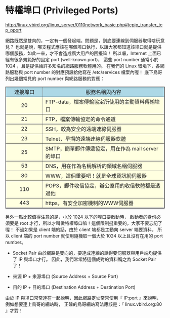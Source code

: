 # 特權埠口 (Privileged Ports)
http://linux.vbird.org/linux_server/0110network_basic.php#tcpip_transfer_tcp_pport

網路既然是雙向的，一定有一個發起端。問題是，到底要連線到伺服器取得啥玩意兒？ 也就是說，哪支程式應該在哪個埠口執行，以讓大家都知道該埠口就是提供哪個服務，如此一來，才不會造成廣大用戶的困擾嘛！ 所以囉，Internet 上面已經有很多規範好的固定 port (well-known port)， 這些 port number 通常小於 1024 ，且是提供給許多知名的網路服務軟體用的。 在我們的 Linux 環境下，各網路服務與 port number 的對應預設給他寫在 /etc/services 檔案內喔！ 底下鳥哥列出幾個常見的 port number 與網路服務的對應：

<table width="95%" border="1" cellspacing="0" cellpadding="3" bgcolor="lightyellow">
<tr bgcolor="lightblue" align="center"><td width="100">連接埠口</td><td>服務名稱與內容</td></tr>
<tr><td align="center">20</td><td>FTP-data，檔案傳輸協定所使用的主動資料傳輸埠口</td></tr>
<tr><td align="center">21</td><td>FTP，檔案傳輸協定的命令通道</td></tr>
<tr><td align="center">22</td><td>SSH，較為安全的遠端連線伺服器</td></tr>
<tr><td align="center">23</td><td>Telnet，早期的遠端連線伺服器軟體</td></tr>
<tr><td align="center">25</td><td>SMTP，簡單郵件傳遞協定，用在作為 mail server 的埠口</td></tr>
<tr><td align="center">53</td><td>DNS，用在作為名稱解析的領域名稱伺服器</td></tr>
<tr><td align="center">80</td><td>WWW，這個重要吧！就是全球資訊網伺服器</td></tr>
<tr><td align="center">110</td><td>POP3，郵件收信協定，辦公室用的收信軟體都是透過他</td></tr>
<tr><td align="center">443</td><td>https，有安全加密機制的WWW伺服器</td></tr>
</table>

另外一點比較值得注意的是，小於 1024 以下的埠口要啟動時， 啟動者的身份必須要是 root 才行，所以才叫做特權埠口嘛！這個限制挺重要的，大家不要忘記了喔！ 不過如果是 client 端的話，由於 client 端都是主動向 server 端要資料， 所以 client 端的 port number 就使用隨機取一個大於 1024 以上且沒有在用的 port number。

* Socket Pair
由於網路是雙向的，要達成連線的話得要伺服器與用戶端均提供了 IP 與埠口才行。 因此，我們常常將這個成對的資料稱之為 Socket Pair 了！

* 來源 IP + 來源埠口 (Source Address + Source Port)
* 目的 IP + 目的埠口 (Destination Address + Destination Port)

由於 IP 與埠口常常連在一起說明，因此網路定址常常使用『 IP:port 』來說明，例如想要連上鳥哥的網站時， 正確的鳥哥網站寫法應該是：『 linux.vbird.org:80 』才對！
